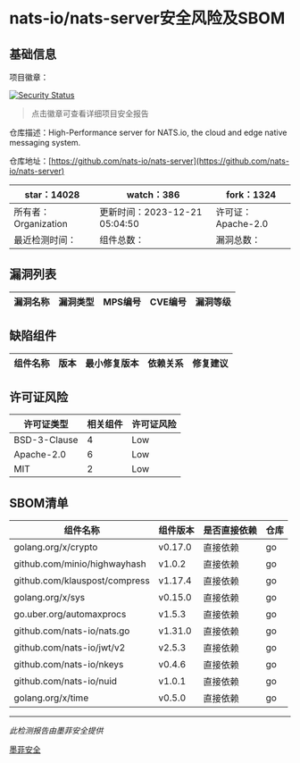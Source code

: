 # nats-io/nats-server安全风险及SBOM

## 基础信息

项目徽章：

[![Security Status](https://www.murphysec.com/platform3/v31/badge/1737900528664424448.svg)](https://www.murphysec.com/console/report/1695499917815345152/1737900528664424448)

> 点击徽章可查看详细项目安全报告

仓库描述：High-Performance server for NATS.io, the cloud and edge native messaging system.

仓库地址：[https://github.com/nats-io/nats-server](https://github.com/nats-io/nats-server)

| star：14028 | watch：386 | fork：1324 |
| ----------- | -------------- | ------------ |
| 所有者：Organization | 更新时间：2023-12-21 05:04:50 | 许可证：Apache-2.0 |
| 最近检测时间： | 组件总数： | 漏洞总数： |




## 漏洞列表

| 漏洞名称 | 漏洞类型 | MPS编号 | CVE编号 | 漏洞等级 |
| ------- | ------ | ------- | ------ | ----- |





## 缺陷组件

| 组件名称 | 版本 | 最小修复版本 | 依赖关系 | 修复建议 |
| -------- | ---- | ------------ | -------- | -------- |





## 许可证风险

| 许可证类型 | 相关组件 | 许可证风险 |
| ---------- | -------- | ---------- |
|BSD-3-Clause|4|Low|
|Apache-2.0|6|Low|
|MIT|2|Low|




## SBOM清单

| 组件名称 | 组件版本 | 是否直接依赖 | 仓库 |
| -------- | -------- | ------------ | ---- |
|golang.org/x/crypto|v0.17.0|直接依赖|go|
|github.com/minio/highwayhash|v1.0.2|直接依赖|go|
|github.com/klauspost/compress|v1.17.4|直接依赖|go|
|golang.org/x/sys|v0.15.0|直接依赖|go|
|go.uber.org/automaxprocs|v1.5.3|直接依赖|go|
|github.com/nats-io/nats.go|v1.31.0|直接依赖|go|
|github.com/nats-io/jwt/v2|v2.5.3|直接依赖|go|
|github.com/nats-io/nkeys|v0.4.6|直接依赖|go|
|github.com/nats-io/nuid|v1.0.1|直接依赖|go|
|golang.org/x/time|v0.5.0|直接依赖|go|


------

*此检测报告由墨菲安全提供*

[墨菲安全](www.murphysec.com)